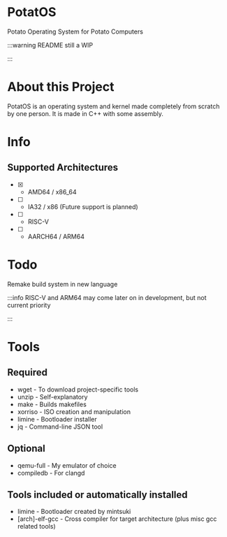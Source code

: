 # PotatOS

Potato Operating System for Potato Computers





:::warning
README still a WIP

:::

# About this Project

PotatOS is an operating system and kernel made completely from scratch by one person. It is made in C++ with some assembly.

# Info

## Supported Architectures

- [x] - AMD64 / x86_64
- [ ] - IA32 / x86 (Future support is planned)
- [ ] - RISC-V
- [ ] - AARCH64 / ARM64


# Todo

Remake build system in new language



:::info
RISC-V and ARM64 may come later on in development, but not current priority

:::

# Tools

## Required

* wget - To download project-specific tools
* unzip - Self-explanatory
* make - Builds makefiles
* xorriso - ISO creation and manipulation
* limine - Bootloader installer
* jq - Command-line JSON tool

## Optional

* qemu-full - My emulator of choice
* compiledb - For clangd

## Tools included or automatically installed

* limine - Bootloader created by mintsuki
* \[arch\]-elf-gcc - Cross compiler for target architecture (plus misc gcc related tools)


